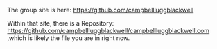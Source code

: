 The group site is here:
https://github.com/campbellluggblackwell

Within that site, there is a Repository:
https://github.com/campbellluggblackwell/campbellluggblackwell.com
,which is likely the file you are in right now.
